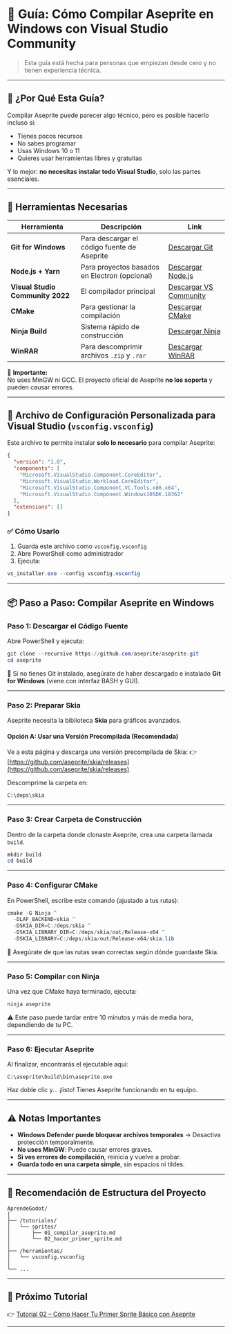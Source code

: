 # 🧱 Guía: Cómo Compilar Aseprite en Windows con Visual Studio Community

> Esta guía está hecha para personas que empiezan desde cero y no tienen experiencia técnica.

---

## 🎯 ¿Por Qué Esta Guía?

Compilar Aseprite puede parecer algo técnico, pero es posible hacerlo incluso si:
- Tienes pocos recursos
- No sabes programar
- Usas Windows 10 o 11
- Quieres usar herramientas libres y gratuitas

Y lo mejor: **no necesitas instalar todo Visual Studio**, solo las partes esenciales.

---

## 🔧 Herramientas Necesarias

| Herramienta | Descripción | Link |
|-------------|-------------|------|
| **Git for Windows** | Para descargar el código fuente de Aseprite | [Descargar Git](https://git-scm.com/downloads) |
| **Node.js + Yarn** | Para proyectos basados en Electron (opcional) | [Descargar Node.js](https://nodejs.org/) |
| **Visual Studio Community 2022** | El compilador principal | [Descargar VS Community](https://visualstudio.microsoft.com/vs/community/) |
| **CMake** | Para gestionar la compilación | [Descargar CMake](https://cmake.org/download/) |
| **Ninja Build** | Sistema rápido de construcción | [Descargar Ninja](https://github.com/ninja-build/ninja/releases) |
| **WinRAR** | Para descomprimir archivos `.zip` y `.rar` | [Descargar WinRAR](https://www.win-rar.com/index.html) |

📌 **Importante:**  
No uses MinGW ni GCC. El proyecto oficial de Aseprite **no los soporta** y pueden causar errores.

---

## 📁 Archivo de Configuración Personalizada para Visual Studio (`vsconfig.vsconfig`)

Este archivo te permite instalar **solo lo necesario** para compilar Aseprite:

```json
{
  "version": "1.0",
  "components": [
    "Microsoft.VisualStudio.Component.CoreEditor",
    "Microsoft.VisualStudio.Workload.CoreEditor",
    "Microsoft.VisualStudio.Component.VC.Tools.x86.x64",
    "Microsoft.VisualStudio.Component.Windows10SDK.18362"
  ],
  "extensions": []
}
```

### ✅ Cómo Usarlo

1. Guarda este archivo como `vsconfig.vsconfig`
2. Abre PowerShell como administrador
3. Ejecuta:

```powershell
vs_installer.exe --config vsconfig.vsconfig
```

---

## 📦 Paso a Paso: Compilar Aseprite en Windows

### Paso 1: Descargar el Código Fuente

Abre PowerShell y ejecuta:

```powershell
git clone --recursive https://github.com/aseprite/aseprite.git
cd aseprite
```

📌 Si no tienes Git instalado, asegúrate de haber descargado e instalado **Git for Windows** (viene con interfaz BASH y GUI).

---

### Paso 2: Preparar Skia

Aseprite necesita la biblioteca **Skia** para gráficos avanzados.

#### Opción A: Usar una Versión Precompilada (Recomendada)
Ve a esta página y descarga una versión precompilada de Skia:
👉 [https://github.com/aseprite/skia/releases](https://github.com/aseprite/skia/releases)

Descomprime la carpeta en:
```
C:\deps\skia
```

---

### Paso 3: Crear Carpeta de Construcción

Dentro de la carpeta donde clonaste Aseprite, crea una carpeta llamada `build`.

```powershell
mkdir build
cd build
```

---

### Paso 4: Configurar CMake

En PowerShell, escribe este comando (ajustado a tus rutas):

```powershell
cmake -G Ninja ^
  -DLAF_BACKEND=skia ^
  -DSKIA_DIR=C:/deps/skia ^
  -DSKIA_LIBRARY_DIR=C:/deps/skia/out/Release-x64 ^
  -DSKIA_LIBRARY=C:/deps/skia/out/Release-x64/skia.lib
```

📌 Asegúrate de que las rutas sean correctas según dónde guardaste Skia.

---

### Paso 5: Compilar con Ninja

Una vez que CMake haya terminado, ejecuta:

```powershell
ninja aseprite
```

⚠️ Este paso puede tardar entre 10 minutos y más de media hora, dependiendo de tu PC.

---

### Paso 6: Ejecutar Aseprite

Al finalizar, encontrarás el ejecutable aquí:

```
C:\aseprite\build\bin\aseprite.exe
```

Haz doble clic y... ¡listo! Tienes Aseprite funcionando en tu equipo.

---

## ⚠️ Notas Importantes

- **Windows Defender puede bloquear archivos temporales** → Desactiva protección temporalmente.
- **No uses MinGW**: Puede causar errores graves.
- **Si ves errores de compilación**, reinicia y vuelve a probar.
- **Guarda todo en una carpeta simple**, sin espacios ni tildes.

---

## 📂 Recomendación de Estructura del Proyecto

```
AprendeGodot/
│
├── /tutoriales/
│   └── sprites/
│       ├── 01_compilar_aseprite.md
│       └── 02_hacer_primer_sprite.md
│
├── /herramientas/
│   └── vsconfig.vsconfig
│
└── ...
```

---

## 📌 Próximo Tutorial

👉 [Tutorial 02 – Cómo Hacer Tu Primer Sprite Básico con Aseprite](../tutoriales/sprites/02_hacer_primer_sprite.md)

---

